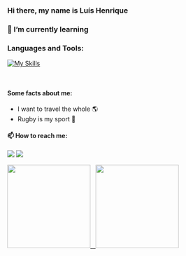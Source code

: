### Hi there, my name is Luís Henrique



### 🌱 I’m currently learning

### Languages and Tools:


[![My Skills](https://skills.thijs.gg/icons?i=css,html,js,react,nodejs,mongodb,postgres,ts,git,github,vscode&theme=dark)](https://skills.thijs.gg)

<br/>

#### Some facts about me:
- I want to travel the whole :earth_americas:
- Rugby is my sport :rugby_football:

#### 📫 How to reach me:

<a href='https://www.linkedin.com/in/luishenriquesilva/'><img src='https://img.shields.io/badge/LinkedIn-0077B5?style=for-the-badge&logo=linkedin&logoColor=white'/></a>
<a href='https://mail.google.com/mail/u/0/?tab=rm&ogbl#inbox'><img src='https://img.shields.io/badge/Gmail-D14836?style=for-the-badge&logo=gmail&logoColor=white'/><a/>

<div>
  <a href="https://github.com/luishsilva09">
  <img height="190em" src="https://github-readme-stats.vercel.app/api?username=leandro-eduardo&show_icons=true&theme=gotham&include_all_commits=true&count_private=true&border_radius=15px"/>  
  <img height="190em" src="https://github-readme-stats.vercel.app/api/top-langs/?username=leandro-eduardo&layout=compact&langs_count=10&hide=GLSL,ShaderLab&theme=gotham&border_radius=15px"/>
</div> 
<!--
**luishsilva09/luishsilva09** is a ✨ _special_ ✨ repository because its `README.md` (this file) appears on your GitHub profile.

Here are some ideas to get you started:

- 🔭 I’m currently working on ...
- 🌱 I’m currently learning ...
- 👯 I’m looking to collaborate on ...
- 🤔 I’m looking for help with ...
- 💬 Ask me about ...
- 📫 How to reach me: ...
- 😄 Pronouns: ...
- ⚡ Fun fact: ...
-->


